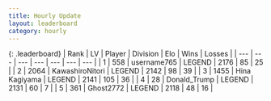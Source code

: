 ```yaml
---
title: Hourly Update
layout: leaderboard
category: hourly
---
```


{: .leaderboard}
| Rank | LV | Player | Division | Elo | Wins | Losses |
| --- | --- | --- | --- | --- | --- | --- |
| <span data-change="0">1</span> | 558 | <span title="ID: 188640">username765</span> | LEGEND | <span data-change="0">2176</span> | <span data-change="0">85</span> | <span data-change="0">25</span> |
| <span data-change="0">2</span> | 2064 | <span title="ID: 164871">KawashiroNitori</span> | LEGEND | <span data-change="0">2142</span> | <span data-change="0">98</span> | <span data-change="0">39</span> |
| <span data-change="0">3</span> | 1455 | <span title="ID: 315148">Hina Kagiyama</span> | LEGEND | <span data-change="0">2141</span> | <span data-change="0">105</span> | <span data-change="0">36</span> |
| <span data-change="2">4</span> | 28 | <span title="ID: 515520">Donald_Trump</span> | LEGEND | <span data-change="18">2131</span> | <span data-change="3">60</span> | <span data-change="0">7</span> |
| <span data-change="-1">5</span> | 361 | <span title="ID: 336637">Ghost2772</span> | LEGEND | <span data-change="0">2118</span> | <span data-change="0">48</span> | <span data-change="0">16</span> |